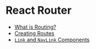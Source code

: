 # React Router

- [What is Routing?](./routing.md)
- [Creating Routes](./routes.md)
- [`Link` and `NavLink` Components](./links.md)

